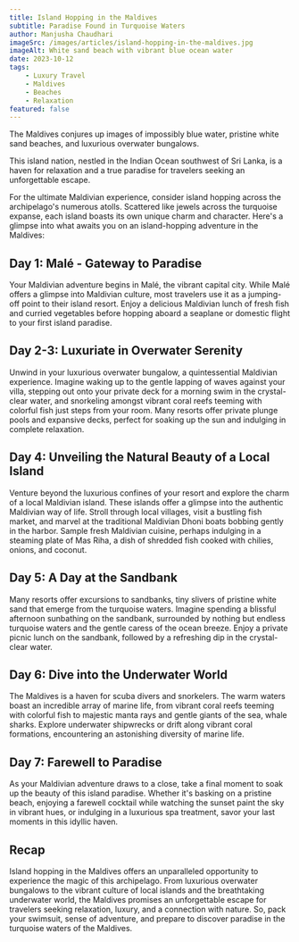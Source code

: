 ```yaml
---
title: Island Hopping in the Maldives
subtitle: Paradise Found in Turquoise Waters
author: Manjusha Chaudhari
imageSrc: /images/articles/island-hopping-in-the-maldives.jpg
imageAlt: White sand beach with vibrant blue ocean water
date: 2023-10-12
tags:
    - Luxury Travel
    - Maldives
    - Beaches
    - Relaxation
featured: false
---
```


The Maldives conjures up images of impossibly blue water, pristine white sand beaches, and luxurious overwater bungalows.

This island nation, nestled in the Indian Ocean southwest of Sri Lanka, is a haven for relaxation and a true paradise for travelers seeking an unforgettable escape.

For the ultimate Maldivian experience, consider island hopping across the archipelago's numerous atolls. Scattered like jewels across the turquoise expanse, each island boasts its own unique charm and character. Here's a glimpse into what awaits you on an island-hopping adventure in the Maldives:

## Day 1: Malé - Gateway to Paradise

Your Maldivian adventure begins in Malé, the vibrant capital city. While Malé offers a glimpse into Maldivian culture, most travelers use it as a jumping-off point to their island resort. Enjoy a delicious Maldivian lunch of fresh fish and curried vegetables before hopping aboard a seaplane or domestic flight to your first island paradise.

## Day 2-3: Luxuriate in Overwater Serenity

Unwind in your luxurious overwater bungalow, a quintessential Maldivian experience. Imagine waking up to the gentle lapping of waves against your villa, stepping out onto your private deck for a morning swim in the crystal-clear water, and snorkeling amongst vibrant coral reefs teeming with colorful fish just steps from your room. Many resorts offer private plunge pools and expansive decks, perfect for soaking up the sun and indulging in complete relaxation.

## Day 4: Unveiling the Natural Beauty of a Local Island

Venture beyond the luxurious confines of your resort and explore the charm of a local Maldivian island. These islands offer a glimpse into the authentic Maldivian way of life. Stroll through local villages, visit a bustling fish market, and marvel at the traditional Maldivian Dhoni boats bobbing gently in the harbor. Sample fresh Maldivian cuisine, perhaps indulging in a steaming plate of Mas Riha, a dish of shredded fish cooked with chilies, onions, and coconut.

## Day 5: A Day at the Sandbank

Many resorts offer excursions to sandbanks, tiny slivers of pristine white sand that emerge from the turquoise waters. Imagine spending a blissful afternoon sunbathing on the sandbank, surrounded by nothing but endless turquoise waters and the gentle caress of the ocean breeze. Enjoy a private picnic lunch on the sandbank, followed by a refreshing dip in the crystal-clear water.

## Day 6: Dive into the Underwater World

The Maldives is a haven for scuba divers and snorkelers. The warm waters boast an incredible array of marine life, from vibrant coral reefs teeming with colorful fish to majestic manta rays and gentle giants of the sea, whale sharks. Explore underwater shipwrecks or drift along vibrant coral formations, encountering an astonishing diversity of marine life.

## Day 7: Farewell to Paradise

As your Maldivian adventure draws to a close, take a final moment to soak up the beauty of this island paradise. Whether it's basking on a pristine beach, enjoying a farewell cocktail while watching the sunset paint the sky in vibrant hues, or indulging in a luxurious spa treatment, savor your last moments in this idyllic haven.

## Recap

Island hopping in the Maldives offers an unparalleled opportunity to experience the magic of this archipelago. From luxurious overwater bungalows to the vibrant culture of local islands and the breathtaking underwater world, the Maldives promises an unforgettable escape for travelers seeking relaxation, luxury, and a connection with nature. So, pack your swimsuit, sense of adventure, and prepare to discover paradise in the turquoise waters of the Maldives.
